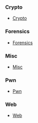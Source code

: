 <h3 dir="auto">
  <a id="user-content-crypto" class="anchor" aria-hidden="true" href="#crypto"> </a>
  Crypto
</h3>

<ul dir="auto">
  <li>
    <a href="#">Crypto</a>
  </li>
</ul>

<h3 dir="auto">
  <a id="user-content-forensics" class="anchor" aria-hidden="true" href="#forensics"> </a>
  Forensics
</h3>

<ul dir="auto">
  <li>
    <a href="#">Forensics</a>
  </li>
</ul>

<h3 dir="auto">
  <a id="user-content-misc" class="anchor" aria-hidden="true" href="#misc"> </a>
  Misc
</h3>

<ul dir="auto">
  <li>
    <a href="#">Misc</a>
  </li>
</ul>

<h3 dir="auto">
  <a id="user-content-crypto" class="anchor" aria-hidden="true" href="#pwn"> </a>
  Pwn
</h3>

<ul dir="auto">
  <li>
    <a href="#">Pwn</a>
  </li>
</ul>

<h3 dir="auto">
  <a id="user-content-web" class="anchor" aria-hidden="true" href="#web"> </a>
  Web
</h3>

<ul dir="auto">
  <li>
    <a href="#">Web</a>
  </li>
</ul>
